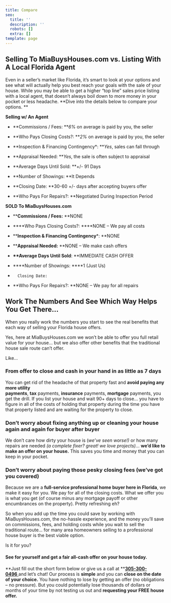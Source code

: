 ```yaml
---
title: Compare
seo:
  title: ''
  description: ''
  robots: []
  extra: []
template: page
---
```

## Selling To MiaBuysHouses.com vs. Listing With A Local Florida Agent

Even in a seller’s market like Florida, it’s smart to look at your options and see what will actually help you best reach your goals with the sale of your house. While you may be able to get a higher “top line” sales price listing with a local agent, that doesn’t always boil down to more money in your pocket or less headache. \*\*Dive into the details below to compare your options. \*\*

**Selling w/ An Agent**

*   \*\*Commissions / Fees: \*\**6%* on average is paid by you, the seller

*   \*\*Who Pays Closing Costs?: \*\**2%* on average is paid by you, the seller

*   \*\*Inspection & Financing Contingency\*:  \*\**Yes*, sales can fall through

*   \*\*Appraisal Needed: \*\**Yes*, the sale is often subject to appraisal

*   \*\*Average Days Until Sold: \*\*+/- 91 Days

*   \*\*Number of Showings: \*\*It Depends

*   \*\*Closing Date: \*\*30-60 +/- days after accepting buyers offer

*   \*\*Who Pays For Repairs?: \*\*Negotiated During Inspection Period

**SOLD To MiaBuysHouses.com**

*   \*\***Commissions / Fees:** \*\*NONE

*   \*\***Who Pays Closing Costs?: **\*\*NONE – We pay all costs

*   \*\***Inspection & Financing Contingency**\*: \*\*NONE

*   \*\***Appraisal Needed:** \*\*NONE – We make cash offers

*   **\*\*Average Days Until Sold**: \*\*IMMEDIATE CASH OFFER

*   **\*\*Number of Showings: \*\***1 (Just Us)

*       Closing Date:

*   \*\*Who Pays For Repairs?: \*\*NONE – We pay for all repairs

## Work The Numbers And See Which Way Helps You Get There…

When you really work the numbers you start to see the real benefits that each way of selling your Florida house offers.

Yes, here at MiaBuysHouses.com we won’t be able to offer you full retail value for your house… but we also offer other benefits that the traditional house sale route can’t offer.

Like…

### **From offer to close** and cash in your hand in as little as 7 days

You can get rid of the headache of that property fast and **avoid paying any more utility payments**, **tax** payments, **insurance** payments, **mortgage** payments, you get the drill. If you list your house and wait 90+ days to close… you have to figure in all of the costs of holding that property during the time you have that property listed and are waiting for the property to close.

### **Don’t worry about fixing anything up** or cleaning your house again and again for buyer after buyer

We don’t care how dirty your house is (*we’ve seen worse!)* or how many repairs are needed *(a complete fixer? great! we love projects).*.. **we’d like to make an offer on your house.** This saves you time and money that you can keep in your pocket.

### **Don’t worry about paying those pesky closing fees** (we’ve got you covered)

Because we are a **full-service professional home buyer here in Florida**, we make it easy for you. We pay for all of the closing costs. What we offer you is what you get (of course minus any mortgage payoff or other encumbrances on the property). Pretty refreshing eh?

So when you add up the time you could save by working with MiaBuysHouses.com, the no-hassle experience, and the money you’ll save on commissions, fees, and holding costs while you wait to sell the traditional route… for many area homeowners selling to a professional house buyer is the best viable option.

Is it for you?

#### See for yourself and get a **fair all-cash offer** on your house **today**.

\*\*Just fill out the short form below or give us a call at \*\*[**305-300-0496** ](/contact)and let’s chat! Our process is **simple** and you can **close on the date of your choice.** You have nothing to lose by getting an offer (no obligations – no pressure). But you could potentially lose thousands of dollars or months of your time by not testing us out and **requesting your FREE house offer.**
